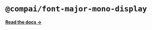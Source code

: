 # `@compai/font-major-mono-display`

[**Read the docs &rarr;**](https://components.ai/docs/typefaces/major-mono-display)
